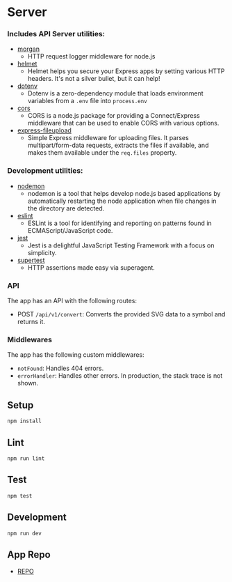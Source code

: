 # Server

### Includes API Server utilities:

* [morgan](https://www.npmjs.com/package/morgan)
    * HTTP request logger middleware for node.js
* [helmet](https://www.npmjs.com/package/helmet)
    * Helmet helps you secure your Express apps by setting various HTTP headers. It's not a silver bullet, but it can
      help!
* [dotenv](https://www.npmjs.com/package/dotenv)
    * Dotenv is a zero-dependency module that loads environment variables from a `.env` file into `process.env`
* [cors](https://www.npmjs.com/package/cors)
    * CORS is a node.js package for providing a Connect/Express middleware that can be used to enable CORS with various
      options.
* [express-fileupload](https://www.npmjs.com/package/express-fileupload)
    * Simple Express middleware for uploading files. It parses multipart/form-data requests, extracts the files if
      available, and makes them available under the `req.files` property.

### Development utilities:

* [nodemon](https://www.npmjs.com/package/nodemon)
    * nodemon is a tool that helps develop node.js based applications by automatically restarting the node application
      when file changes in the directory are detected.
* [eslint](https://www.npmjs.com/package/eslint)
    * ESLint is a tool for identifying and reporting on patterns found in ECMAScript/JavaScript code.
* [jest](https://www.npmjs.com/package/jest)
    * Jest is a delightful JavaScript Testing Framework with a focus on simplicity.
* [supertest](https://www.npmjs.com/package/supertest)
    * HTTP assertions made easy via superagent.

### API

The app has an API with the following routes:

* POST `/api/v1/convert`: Converts the provided SVG data to a symbol and returns it.

### Middlewares

The app has the following custom middlewares:

* `notFound`: Handles 404 errors.
* `errorHandler`: Handles other errors. In production, the stack trace is not shown.

## Setup

```
npm install
```

## Lint

```
npm run lint
```

## Test

```
npm test
```

## Development

```
npm run dev
```

## App Repo

* [REPO](https://github.com/YarinAyash1/svg-to-symbol-app)

